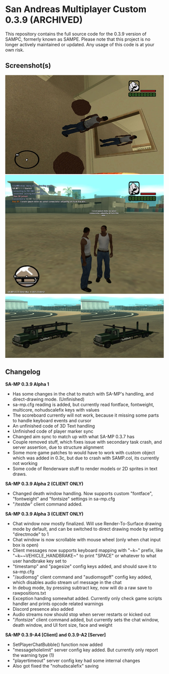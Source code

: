 # San Andreas Multiplayer Custom 0.3.9 (ARCHIVED)
This repository contains the full source code for the 0.3.9 version of SAMPC, formerly known as SAMPE. Please note that this project is no longer actively maintained or updated. Any usage of this code is at your own risk.

## Screenshot(s)
![Screenshot 1](https://raw.githubusercontent.com/dashr9230/SAMPC/refs/heads/main/images/sa-mp-000.jpg "SetPlayerCameraPos rotation test")
![Screenshot 2](https://raw.githubusercontent.com/dashr9230/SAMPC/refs/heads/main/images/sa-mp-001.jpg "Chatbubble test")
![Screenshot 3](https://raw.githubusercontent.com/dashr9230/SAMPC/refs/heads/main/images/sa-mp-002.jpg "SetVehicleFeature test")

## Changelog
**SA-MP 0.3.9 Alpha 1**
- Has some changes in the chat to match with SA-MP's handling, and direct-drawing mode. (Unfinished)
- sa-mp.cfg reading is added, but currently read fontface, fontweight, multicore, nohudscalefix keys with values
- The scoreboard currently will not work, because it missing some parts to handle keyboard events and cursor
- An unfinished code of 3D Text handling
- Unfinished code of player marker sync
- Changed aim sync to match up with what SA-MP 0.3.7 has
- Couple removed stuff, which fixes issue with secondary task crash, and server assertion, due to structure alignment
- Some more game patches to would have to work with custom object which was added in 0.3c, but due to crash with SAMP.col, its currently not working
- Some code of Renderware stuff to render models or 2D sprites in text draws.

**SA-MP 0.3.9 Alpha 2 (CLIENT ONLY)**
- Changed death window handling. Now supports custom "fontface", "fontweight" and "fontsize" settings in sa-mp.cfg
- "/testdw" client command added.

**SA-MP 0.3.9 Alpha 3 (CLIENT ONLY)**
- Chat window now mostly finalized. Will use Render-To-Surface drawing mode by default, and can be switched to direct drawing mode by setting "directmode" to 1
- Chat window is now scrollable with mouse wheel (only when chat input box is open)
- Client messages now supports keyboard mapping with "~k~" prefix, like "~k~~VEHICLE_HANDBRAKE~" to print "SPACE" or whatever to what user handbrake key set to
- "timestamp" and "pagesize" config keys added, and should save it to sa-mp.cfg
- "/audiomsg" client command and "audiomsgoff" config key added, which disables audio stream url message in the chat
- In debug mode, by pressing subtract key, now will do a raw save to rawpositions.txt
- Exception handing somewhat added. Currently only check game scripts handler and prints opcode related warnings
- Discord presence also added
- Audio streams now should stop when server restarts or kicked out
- "/fontsize" client command added, but currently sets the chat window, death window, and UI font size, face and weight

**SA-MP 0.3.9-A4 [Client] and 0.3.9-A2 [Server]**
- SetPlayerChatBubble() function now added
- "messageholelimit" server config key added. But currently only report the warning type (1)
- "playertimeout" server config key had some internal changes
- Also got fixed the "nohudscalefix" saving
